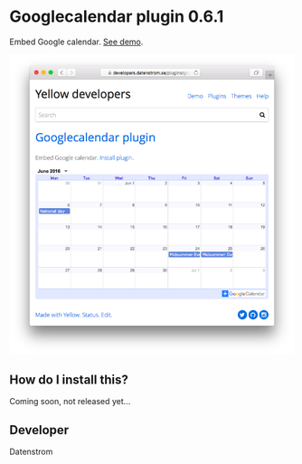 Googlecalendar plugin 0.6.1
===========================
Embed Google calendar. [See demo](https://developers.datenstrom.se/plugins/googlcalendar-plugin).

<p align="center"><img src="googlecalendar-screenshot.png?raw=true" alt="Screenshot"></p>

## How do I install this?

Coming soon, not released yet...

## Developer

Datenstrom
